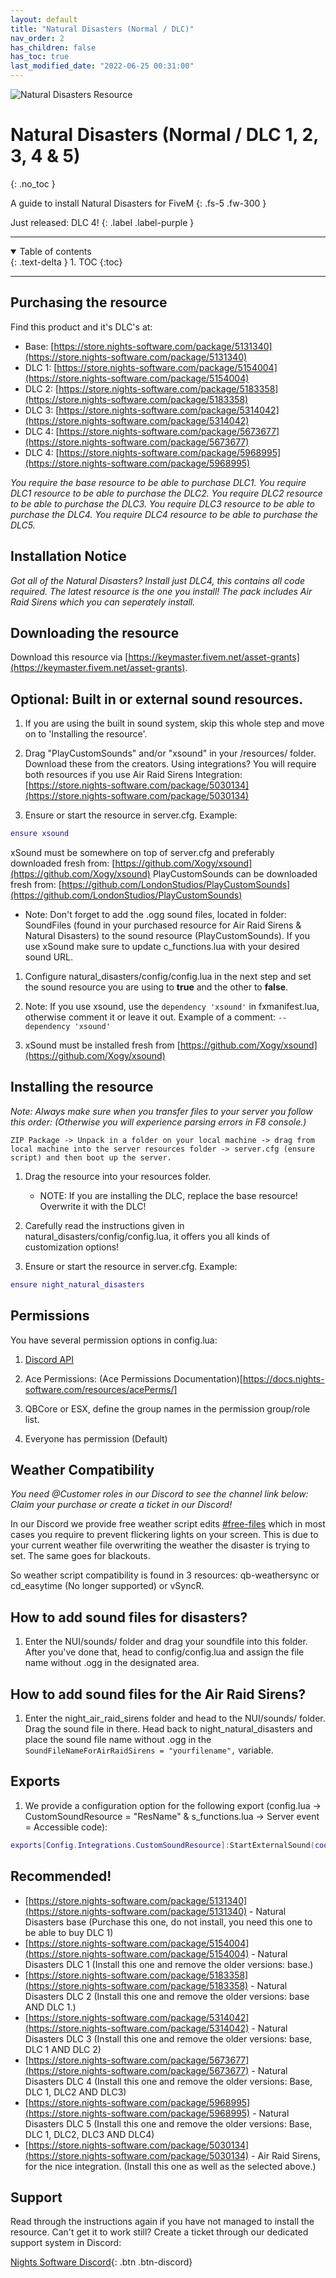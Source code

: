 ```yaml
---
layout: default
title: "Natural Disasters (Normal / DLC)"
nav_order: 2
has_children: false
has_toc: true
last_modified_date: "2022-06-25 00:31:00"
---
```


<img class="cover-img" src="/assets/img/naturalDisasters.gif" alt="Natural Disasters Resource" draggable="false">

# Natural Disasters (Normal / DLC 1, 2, 3, 4 & 5)
{: .no_toc }

A guide to install Natural Disasters for FiveM
{: .fs-5 .fw-300 }

Just released: DLC 4!
{: .label .label-purple }

---

<details open markdown="block">
  <summary>
    Table of contents
  </summary>
  {: .text-delta }
1. TOC
{:toc}
</details>

---

## Purchasing the resource

Find this product and it's DLC's at:

* Base: [https://store.nights-software.com/package/5131340](https://store.nights-software.com/package/5131340)
* DLC 1: [https://store.nights-software.com/package/5154004](https://store.nights-software.com/package/5154004)
* DLC 2: [https://store.nights-software.com/package/5183358](https://store.nights-software.com/package/5183358)
* DLC 3: [https://store.nights-software.com/package/5314042](https://store.nights-software.com/package/5314042)
* DLC 4: [https://store.nights-software.com/package/5673677](https://store.nights-software.com/package/5673677)
* DLC 4: [https://store.nights-software.com/package/5968995](https://store.nights-software.com/package/5968995)

*You require the base resource to be able to purchase DLC1.*
*You require DLC1 resource to be able to purchase the DLC2.*
*You require DLC2 resource to be able to purchase the DLC3.*
*You require DLC3 resource to be able to purchase the DLC4.*
*You require DLC4 resource to be able to purchase the DLC5.*

## Installation Notice
*Got all of the Natural Disasters? Install just DLC4, this contains all code required. The latest resource is the one you install! The pack includes Air Raid Sirens which you can seperately install.*

## Downloading the resource

Download this resource via [https://keymaster.fivem.net/asset-grants](https://keymaster.fivem.net/asset-grants).

## Optional: Built in or external sound resources.

1. If you are using the built in sound system, skip this whole step and move on to 'Installing the resource'.

1. Drag "PlayCustomSounds" and/or "xsound" in your /resources/ folder. Download these from the creators. Using integrations? You will require both resources if you use Air Raid Sirens 
Integration: [https://store.nights-software.com/package/5030134](https://store.nights-software.com/package/5030134)

1. Ensure or start the resource in server.cfg. 
Example:
```lua
ensure xsound
```
xSound must be somewhere on top of server.cfg and preferably downloaded fresh from: [https://github.com/Xogy/xsound](https://github.com/Xogy/xsound)
PlayCustomSounds can be downloaded fresh from: [https://github.com/LondonStudios/PlayCustomSounds](https://github.com/LondonStudios/PlayCustomSounds)
* Note: Don't forget to add the .ogg sound files, located in folder: SoundFiles (found in your purchased resource for Air Raid Sirens & Natural Disasters) to the sound resource (PlayCustomSounds). If you use xSound make sure to update c_functions.lua with your desired sound URL.

1. Configure natural_disasters/config/config.lua in the next step and set the sound resource you are using to **true** and the other to **false**.

1. Note: If you use xsound, use the `dependency 'xsound'` in fxmanifest.lua, otherwise comment it or leave it out.
Example of a comment: `-- dependency 'xsound'`

1. xSound must be installed fresh from [https://github.com/Xogy/xsound](https://github.com/Xogy/xsound)

## Installing the resource

*Note: Always make sure when you transfer files to your server you follow this order: (Otherwise you will experience parsing errors in F8 console.)*

```
ZIP Package -> Unpack in a folder on your local machine -> drag from local machine into the server resources folder -> server.cfg (ensure script) and then boot up the server.
```

1. Drag the resource into your resources folder.
    - NOTE: If you are installing the DLC, replace the base resource! Overwrite it with the DLC!

1. Carefully read the instructions given in natural_disasters/config/config.lua, it offers you all kinds of customization options!

1. Ensure or start the resource in server.cfg. 
Example:
```lua
ensure night_natural_disasters
```

## Permissions

You have several permission options in config.lua:

1. [Discord API ](https://store.nights-software.com/package/5035729)

2. Ace Permissions: (Ace Permissions Documentation)[https://docs.nights-software.com/resources/acePerms/]

3. QBCore or ESX, define the group names in the permission group/role list.

4. Everyone has permission (Default)

## Weather Compatibility

*You need @Customer roles in our Discord to see the channel link below: Claim your purchase or create a ticket in our Discord!* 

In our Discord we provide free weather script edits [#free-files](https://discord.com/channels/989438923925229598/989479452209733662) which in most cases you require to prevent flickering lights on your screen. This is due to your current weather file overwriting the weather the disaster is trying to set. The same goes for blackouts.

So weather script compatibility is found in 3 resources: qb-weathersync or cd_easytime (No longer supported) or vSyncR.

## How to add sound files for disasters?

1. Enter the NUI/sounds/ folder and drag your soundfile into this folder. After you've done that, head to config/config.lua and assign the file name without .ogg in the designated area.

## How to add sound files for the Air Raid Sirens?

1. Enter the night_air_raid_sirens folder and head to the NUI/sounds/ folder. Drag the sound file in there. Head back to night_natural_disasters and place the sound file name without .ogg in the `SoundFileNameForAirRaidSirens = "yourfilename",` variable. 

## Exports

1. We provide a configuration option for the following export (config.lua -> CustomSoundResource = "ResName" & s_functions.lua -> Server event = Accessible code):
```lua
exports[Config.Integrations.CustomSoundResource]:StartExternalSound(coords --[[Vector 3]], disasterID --[[index nr]], soundFileName --[[File name]], soundFileVolume --[[Volume]])
```

## Recommended!

* [https://store.nights-software.com/package/5131340](https://store.nights-software.com/package/5131340) - Natural Disasters base (Purchase this one, do not install, you need this one to be able to buy DLC 1)
* [https://store.nights-software.com/package/5154004](https://store.nights-software.com/package/5154004) - Natural Disasters DLC 1 (Install this one and remove the older versions: base.)
* [https://store.nights-software.com/package/5183358](https://store.nights-software.com/package/5183358) - Natural Disasters DLC 2 (Install this one and remove the older versions: base AND DLC 1.)
* [https://store.nights-software.com/package/5314042](https://store.nights-software.com/package/5314042) - Natural Disasters DLC 3 (Install this one and remove the older versions: base, DLC 1 AND DLC 2)
* [https://store.nights-software.com/package/5673677](https://store.nights-software.com/package/5673677) - Natural Disasters DLC 4 (Install this one and remove the older versions: Base, DLC 1, DLC2 AND DLC3)
* [https://store.nights-software.com/package/5968995](https://store.nights-software.com/package/5968995) - Natural Disasters DLC 5 (Install this one and remove the older versions: Base, DLC 1, DLC2, DLC3 AND DLC4)
* [https://store.nights-software.com/package/5030134](https://store.nights-software.com/package/5030134) - Air Raid Sirens, for the nice integration. (Install this one as well as the selected above.) 

## Support

Read through the instructions again if you have not managed to install the resource. Can't get it to work still?
Create a ticket through our dedicated support system in Discord: 

[Nights Software Discord](https://discord.nights-software.com){: .btn .btn-discord}
